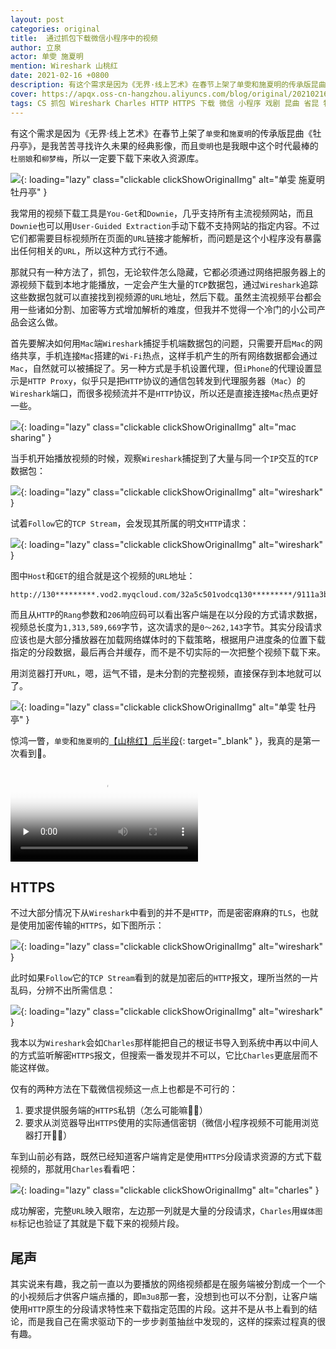```yaml
---
layout: post
categories: original
title:  通过抓包下载微信小程序中的视频
author: 立泉
actor: 单雯 施夏明
mention: Wireshark 山桃红
date: 2021-02-16 +0800
description: 有这个需求是因为《无界·线上艺术》在春节上架了单雯和施夏明的传承版昆曲《牡丹亭》，是我苦苦寻找许久未果的经典影像，而且雯明也是我眼中这个时代最棒的杜丽娘和柳梦梅，所以一定要下载下来收入资源库。
cover: https://apqx.oss-cn-hangzhou.aliyuncs.com/blog/original/20210216/safari_kunqv_mudanting.jpg
tags: CS 抓包 Wireshark Charles HTTP HTTPS 下载 微信 小程序 戏剧 昆曲 省昆 牡丹亭 单雯 施夏明
---
```


有这个需求是因为《无界·线上艺术》在春节上架了`单雯`和`施夏明`的传承版昆曲《牡丹亭》，是我苦苦寻找许久未果的经典影像，而且`雯明`也是我眼中这个时代最棒的`杜丽娘`和`柳梦梅`，所以一定要下载下来收入资源库。

![](https://apqx.oss-cn-hangzhou.aliyuncs.com/blog/original/20210216/iphone_kunqv_mudanting.webp){: loading="lazy" class="clickable clickShowOriginalImg" alt="单雯 施夏明 牡丹亭" }

我常用的视频下载工具是`You-Get`和`Downie`，几乎支持所有主流视频网站，而且`Downie`也可以用`User-Guided Extraction`手动下载不支持网站的指定内容。不过它们都需要目标视频所在页面的`URL`链接才能解析，而问题是这个小程序没有暴露出任何相关的`URL`，所以这种方式行不通。

那就只有一种方法了，抓包，无论软件怎么隐藏，它都必须通过网络把服务器上的源视频下载到本地才能播放，一定会产生大量的`TCP`数据包，通过`Wireshark`追踪这些数据包就可以直接找到视频源的`URL`地址，然后下载。虽然主流视频平台都会用一些诸如分割、加密等方式增加解析的难度，但我并不觉得一个冷门的小公司产品会这么做。

首先要解决如何用`Mac`端`Wireshark`捕捉手机端数据包的问题，只需要开启`Mac`的网络共享，手机连接`Mac`搭建的`Wi-Fi`热点，这样手机产生的所有网络数据都会通过`Mac`，自然就可以被捕捉了。另一种方式是手机设置代理，但`iPhone`的代理设置显示是`HTTP Proxy`，似乎只是把`HTTP`协议的通信包转发到代理服务器（`Mac`）的`Wireshark`端口，而很多视频流并不是`HTTP`协议，所以还是直接连接`Mac`热点更好一些。

![](https://apqx.oss-cn-hangzhou.aliyuncs.com/blog/original/20210216/mac_wifi_share.webp){: loading="lazy" class="clickable clickShowOriginalImg" alt="mac sharing" }

当手机开始播放视频的时候，观察`Wireshark`捕捉到了大量与同一个`IP`交互的`TCP`数据包：

![](https://apqx.oss-cn-hangzhou.aliyuncs.com/blog/original/20210216/wireshark_http.jpg){: loading="lazy" class="clickable clickShowOriginalImg" alt="wireshark" }

试着`Follow`它的`TCP Stream`，会发现其所属的明文`HTTP`请求：

![](https://apqx.oss-cn-hangzhou.aliyuncs.com/blog/original/20210216/wireshark_http_follow.jpg){: loading="lazy" class="clickable clickShowOriginalImg" alt="wireshark" }

图中`Host`和`GET`的组合就是这个视频的`URL`地址：

```http
http://130*********.vod2.myqcloud.com/32a5c501vodcq130*********/9111a3b75285890814193748493/************UA.mp4
```

而且从`HTTP`的`Rang`参数和`206`响应码可以看出客户端是在以分段的方式请求数据，视频总长度为`1,313,589,669`字节，这次请求的是`0～262,143`字节。其实分段请求应该也是大部分播放器在加载网络媒体时的下载策略，根据用户进度条的位置下载指定的分段数据，最后再合并缓存，而不是不切实际的一次把整个视频下载下来。

用浏览器打开`URL`，嗯，运气不错，是未分割的完整视频，直接保存到本地就可以了。

![](https://apqx.oss-cn-hangzhou.aliyuncs.com/blog/original/20210216/safari_kunqv_mudanting.jpg){: loading="lazy" class="clickable clickShowOriginalImg" alt="单雯 牡丹亭" }

惊鸿一瞥，`单雯`和`施夏明`的[【山桃红】后半段](https://www.bilibili.com/video/BV1ZB4y1c7DV){: target="_blank" }，我真的是第一次看到🥰。

<video class="responsive-video" playsinline controls preload="none" poster="https://apqx.oss-cn-hangzhou.aliyuncs.com/blog/original/20210216/kunqv_shantaohong.jpg">
    <source src="https://apqx.oss-cn-hangzhou.aliyuncs.com/blog/original/20210216/kunqv_shantaohong_h264.mp4" type="video/mp4">
</video>

## HTTPS

不过大部分情况下从`Wireshark`中看到的并不是`HTTP`，而是密密麻麻的`TLS`，也就是使用加密传输的`HTTPS`，如下图所示：

![](https://apqx.oss-cn-hangzhou.aliyuncs.com/blog/original/20210216/wireshark_https.webp){: loading="lazy" class="clickable clickShowOriginalImg" alt="wireshark" }

此时如果`Follow`它的`TCP Stream`看到的就是加密后的`HTTP`报文，理所当然的一片乱码，分辨不出所需信息：

![](https://apqx.oss-cn-hangzhou.aliyuncs.com/blog/original/20210216/wireshark_https_follow.webp){: loading="lazy" class="clickable clickShowOriginalImg" alt="wireshark" }

我本以为`Wireshark`会如`Charles`那样能把自己的根证书导入到系统中再以中间人的方式监听解密`HTTPS`报文，但搜索一番发现并不可以，它比`Charles`更底层而不能这样做。

仅有的两种方法在下载微信视频这一点上也都是不可行的：

1. 要求提供服务端的`HTTPS`私钥（怎么可能嘛🤷🏻）
2. 要求从浏览器导出`HTTPS`使用的实际通信密钥（微信小程序视频不可能用浏览器打开🤷🏻）

车到山前必有路，既然已经知道客户端肯定是使用`HTTPS`分段请求资源的方式下载视频的，那就用`Charles`看看吧：

![](https://apqx.oss-cn-hangzhou.aliyuncs.com/blog/original/20210216/charles_https.webp){: loading="lazy" class="clickable clickShowOriginalImg" alt="charles" }

成功解密，完整`URL`映入眼帘，左边那一列就是大量的分段请求，`Charles`用`媒体图标`标记也验证了其就是下载下来的视频片段。

## 尾声

其实说来有趣，我之前一直以为要播放的网络视频都是在服务端被分割成一个一个的小视频后才供客户端点播的，即`m3u8`那一套，没想到也可以不分割，让客户端使用`HTTP`原生的分段请求特性来下载指定范围的片段。这并不是从书上看到的结论，而是我自己在需求驱动下的一步步剥茧抽丝中发现的，这样的探索过程真的很有趣。